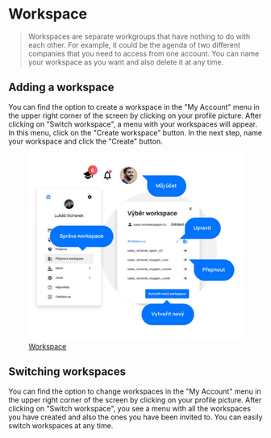 # Workspace

> Workspaces are separate workgroups that have nothing to do with each other. For example, it could be the agenda of two different companies that you need to access from one account. You can name your workspace as you want and also delete it at any time.

## Adding a workspace

You can find the option to create a workspace in the "My Account" menu in the upper right corner of the screen by clicking on your profile picture. After clicking on "Switch workspace", a menu with your workspaces will appear. In this menu, click on the "Create workspace" button. In the next step, name your workspace and click the "Create" button.

<figure>
	<a href="../../assets/images/workspace.jpg" title="Workspace" class="glightbox">
		<img loading="lazy" src="../../assets/images/workspace.jpg" alt="Workspace" />
		<figcaption>Workspace</figcaption>
	</a>
</figure>

## Switching workspaces

You can find the option to change workspaces in the "My Account" menu in the upper right corner of the screen by clicking on your profile picture. After clicking on "Switch workspace", you see a menu with all the workspaces you have created and also the ones you have been invited to. You can easily switch workspaces at any time.